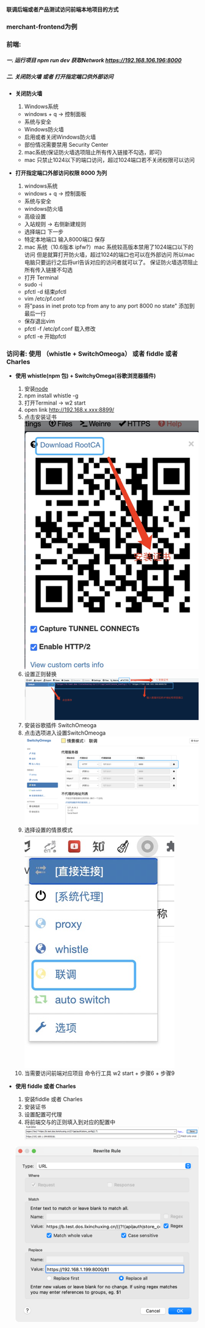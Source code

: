 #### 联调后端或者产品测试访问前端本地项目的方式

### merchant-frontend为例

### 前端:
  
##### 一. 运行项目 npm run dev 获取Network https://192.168.106.196:8000

##### 二. 关闭防火墙 或者 打开指定端口供外部访问
* __关闭防火墙__
  1. Windows系统
    - windows + q -> 控制面板
    - 系统与安全
    - Windows防火墙
    - 启用或者关闭Windows防火墙
    - 部份情况需要禁用 Security Center
  2. mac系统(保证防火墙选项阻止所有传入链接不勾选，即可)
    - mac 只禁止1024以下的端口访问，超过1024端口若不关闭权限可以访问
* __打开指定端口外部访问权限 8000 为列__
  1. windows系统
    - windows + q -> 控制面板
    - 系统与安全
    - windows防火墙
    - 高级设置
    - 入站规则 -> 右侧新建规则
    - 选择端口 下一步
    - 特定本地端口 输入8000端口 保存

  2. mac 系统（10.6版本 ipfw?）mac 系统较高版本禁用了1024端口以下的访问
    但是就算打开防火墙，超过1024的端口也可以在外部访问
    所以mac 电脑只要运行之后将url告诉对应的访问者就可以了。
    保证防火墙选项阻止所有传入链接不勾选
    - 打开 Terminal 
    - sudo -i
    - pfctl -d 结束pfctl
    - vim /etc/pf.conf
    - 将"pass in inet proto tcp from any to any port 8000 no state" 添加到最后一行
    - 保存退出vim
    - pfctl -f /etc/pf.conf  载入修改
    - pfctl -e 开始pfctl


### 访问者: 使用 （whistle + SwitchOmeoga） 或者 fiddle 或者 Charles

* __使用 whistle(npm 包) + SwitchyOmega(谷歌浏览器插件)__
  1. 安装[node](http://nodejs.cn/)
  2. npm install whistle -g
  3. 打开Terminal -> w2 start
  4. open link http://192.168.x.xxx:8899/
  5. 点击安装证书
  ![安装证书](../../../imgs/certification.jpg)
  6. 设置正则替换
  ![步骤](../../../imgs/whistle.png)
  7. 安装谷歌插件 SwitchOmeoga
  8. 点击选项进入设置SwitchOmeoga
  ![switchOmeoga](../../../imgs/SwitchyOmega.png)
  9. 选择设置的情景模式
  ![select](../../../imgs/select.jpg)
  10. 当需要访问前端对应项目 命令行工具 w2 start + 步骤6  + 步骤9
* __使用 fiddle 或者 Charles__
  1. 安装fiddle 或者 Charles
  2. 安装证书
  3. 设置配置可代理
  4. 将前端交与的正则填入到对应的配置中
  ![fiddle](../../../imgs/fiddle.png)  

  ![charles](../../../imgs/charles.png)
